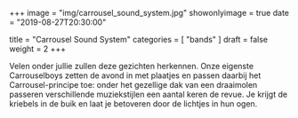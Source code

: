 +++
image = "img/carrousel_sound_system.jpg"
showonlyimage = true
date = "2019-08-27T20:30:00"

title = "Carrousel Sound System"
categories = [ "bands" ]
draft = false
weight = 2
+++


Velen onder jullie zullen deze gezichten herkennen. Onze eigenste Carrouselboys zetten de avond in met plaatjes en passen daarbij het Carrousel-principe toe: onder het gezellige dak van een draaimolen passeren verschillende muziekstijlen een aantal keren de revue. Je krijgt de kriebels in de buik en laat je betoveren door de lichtjes in hun ogen. 


